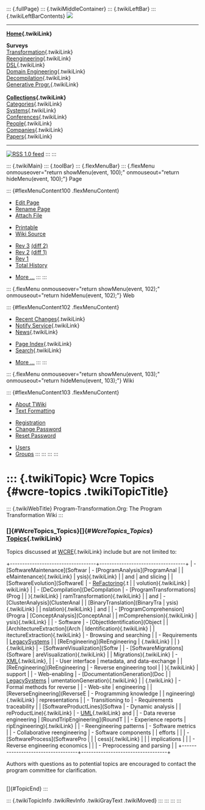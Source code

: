 ::: {.fullPage}
::: {.twikiMiddleContainer}
::: {.twikiLeftBar}
::: {.twikiLeftBarContents}
![](../pub/transformation.gif)

------------------------------------------------------------------------

**[Home](WebHome){.twikiLink}**

**Surveys**\
[Transformation](ProgramTransformation){.twikiLink}\
[Reengineering](ReengineeringWiki){.twikiLink}\
[DSL](DomainSpecificLanguages){.twikiLink}\
[Domain Engineering](DomainEngineering){.twikiLink}\
[Decompilation](DeCompilation){.twikiLink}\
[Generative Progr.](GenerativeProgrammingWiki){.twikiLink}\
\
**[Collections](CategoryCollection){.twikiLink}**\
[Categories](CategoryCategory){.twikiLink}\
[Systems](TransformationSystems){.twikiLink}\
[Conferences](TransformationConferences){.twikiLink}\
[People](TransformationPeople){.twikiLink}\
[Companies](TransformationCompanies){.twikiLink}\
[Papers](CategoryPaper){.twikiLink}

------------------------------------------------------------------------

[![](../pub/rss.gif "RSS 1.0 feed")](WebRss@skin=rss)
:::
:::

::: {.twikiMain}
::: {.toolBar}
::: {.flexMenuBar}
::: {.flexMenu onmouseover="return showMenu(event, 100);" onmouseout="return hideMenu(event, 100);"}
Page

::: {#flexMenuContent100 .flexMenuContent}
-   [Edit
    Page](http://www.program-transformation.org/edit/Transform/WcreTopics?t=1536826594)
-   [Rename
    Page](http://www.program-transformation.org/rename/Transform/WcreTopics)
-   [Attach
    File](http://www.program-transformation.org/attach/Transform/WcreTopics)

<!-- -->

-   [Printable](http://www.program-transformation.org/view/Transform/WcreTopics?skin=print.pattern)
-   [Wiki
    Source](http://www.program-transformation.org/view/Transform/WcreTopics?skin=text&raw=on&contenttype=text/plain)

<!-- -->

-   [Rev
    3](http://www.program-transformation.org/view/Transform/WcreTopics?rev=1.3)
    [(diff 2)](http://www.program-transformation.org/rdiff/Transform/WcreTopics?rev1=1.3&rev2=1.2)
-   [Rev
    2](http://www.program-transformation.org/view/Transform/WcreTopics?rev=1.2)
    [(diff 1)](http://www.program-transformation.org/rdiff/Transform/WcreTopics?rev1=1.2&rev2=1.1)
-   [Rev
    1](http://www.program-transformation.org/view/Transform/WcreTopics?rev=1.1)
-   [Total
    History](http://www.program-transformation.org/rdiff/Transform/WcreTopics)

<!-- -->

-   [More
    \...](http://www.program-transformation.org/oops/Transform/WcreTopics?template=oopsmore&param1=1.3&param2=1.3)
:::
:::

::: {.flexMenu onmouseover="return showMenu(event, 102);" onmouseout="return hideMenu(event, 102);"}
Web

::: {#flexMenuContent102 .flexMenuContent}
-   [Recent Changes](WebChanges){.twikiLink}
-   [Notify Service](WebNotify){.twikiLink}
-   [News](WebNews){.twikiLink}

<!-- -->

-   [Page Index](WebIndex){.twikiLink}
-   [Search](WebSearch){.twikiLink}

<!-- -->

-   [More
    \...](http://www.program-transformation.org/oops/Transform/WcreTopics?template=oopsmore&param1=1.3&param2=1.3)
:::
:::

::: {.flexMenu onmouseover="return showMenu(event, 103);" onmouseout="return hideMenu(event, 103);"}
Wiki

::: {#flexMenuContent103 .flexMenuContent}
-   [About
    TWiki](http://www.program-transformation.org/view/TWiki/WebHome)
-   [Text
    Formatting](http://www.program-transformation.org/view/TWiki/TextFormattingRules)

<!-- -->

-   [Registration](http://www.program-transformation.org/view/TWiki/TWikiRegistration)
-   [Change
    Password](http://www.program-transformation.org/view/TWiki/ChangePassword)
-   [Reset
    Password](http://www.program-transformation.org/view/TWiki/ResetPassword)

<!-- -->

-   [Users](http://www.program-transformation.org/view/Main/TWikiUsers)
-   [Groups](http://www.program-transformation.org/view/Main/TWikiGroups)
:::
:::
:::
:::

::: {.twikiTopic}
Wcre Topics {#wcre-topics .twikiTopicTitle}
===========

::: {.twikiWebTitle}
Program-Transformation.Org: The Program Transformation Wiki
:::

### []{#WcreTopics_Topics}[]{#_WcreTopics_Topics_} [Topics](WcreTopics){.twikiLink}

Topics discussed at [WCRE](WCRE){.twikiLink} include but are not limited
to:

+-----------------------------------+-----------------------------------+
| -   [SoftwareMaintenance](Softwar | -   [ProgramAnalysis](ProgramAnal |
| eMaintenance){.twikiLink}         | ysis){.twikiLink}                 |
|     and                           |     and slicing                   |
|     [SoftwareEvolution](SoftwareE | -   [ReFactoring](ReFactoring){.t |
| volution){.twikiLink}             | wikiLink}                         |
| -   [DeCompilation](DeCompilation | -   [ProgramTransformations](Prog |
| ){.twikiLink}                     | ramTransformation){.twikiLink}    |
|     and                           | -   [ClusterAnalysis](ClusterAnal |
|     [BinaryTranslation](BinaryTra | ysis){.twikiLink}                 |
| nslation){.twikiLink}             |     and                           |
| -   [ProgramComprehension](Progra |     [ConceptAnalysis](ConceptAnal |
| mComprehension){.twikiLink}       | ysis){.twikiLink}                 |
| -   Software                      | -   [ObjectIdentification](Object |
|     [ArchitectureExtraction](Arch | Identification){.twikiLink}       |
| itectureExtraction){.twikiLink}   | -   Browsing and searching        |
| -   Requirements                  |     [LegacySystems](LegacySystem) |
|     [ReEngineering](ReEngineering | {.twikiLink}                      |
| ){.twikiLink}                     | -   [SoftwareVisualization](Softw |
| -   [SoftwareMigrations](Software | areVisualization){.twikiLink}     |
| Migrations){.twikiLink}           | -   [XML](XML){.twikiLink},       |
| -   User interface                |     metadata, and data-exchange   |
|     [ReEngineering](ReEngineering | -   Reverse engineering tool      |
| ){.twikiLink}                     |     support                       |
| -   Web-enabling                  | -   [DocumentationGeneration](Doc |
|     [LegacySystems](LegacySystem) | umentationGeneration){.twikiLink} |
| {.twikiLink}                      | -   Formal methods for reverse    |
| -   Web-site                      |     engineering                   |
|     [ReverseEngineering](ReverseE | -   Programming knowledge         |
| ngineering){.twikiLink}           |     representations               |
| -   Transitioning to              | -   Requirements traceability     |
|     [SoftwareProductLines](Softwa | -   Dynamic analysis              |
| reProductLine){.twikiLink}        | -   [UML](UML){.twikiLink} and    |
| -   Data reverse engineering      |     [RoundTripEngineering](RoundT |
| -   Experience reports            | ripEngineering){.twikiLink}       |
| -   Reengineering patterns        | -   Software metrics              |
| -   Collaborative reengineering   | -   Software components           |
|     efforts                       |                                   |
| -   [SoftwareProcess](SoftwarePro |                                   |
| cess){.twikiLink}                 |                                   |
|     implications                  |                                   |
| -   Reverse engineering economics |                                   |
| -   Preprocessing and parsing     |                                   |
+-----------------------------------+-----------------------------------+

Authors with questions as to potential topics are encouraged to contact
the program committee for clarification.

\
[]{#TopicEnd}
:::

::: {.twikiTopicInfo .twikiRevInfo .twikiGrayText .twikiMoved}
:::
:::
:::
:::
